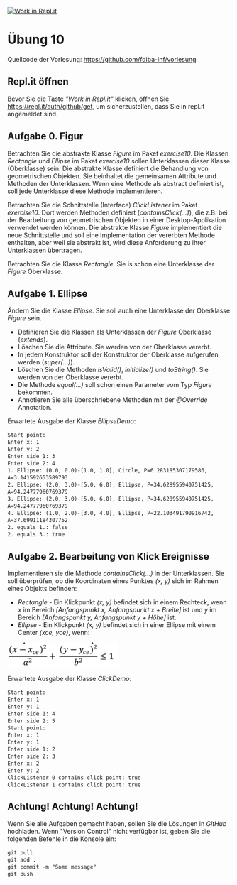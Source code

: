 [![Work in Repl.it](https://classroom.github.com/assets/work-in-replit-14baed9a392b3a25080506f3b7b6d57f295ec2978f6f33ec97e36a161684cbe9.svg)](https://classroom.github.com/online_ide?assignment_repo_id=3751431&assignment_repo_type=AssignmentRepo)
# Übung 10
Quellcode der Vorlesung: https://github.com/fdiba-inf/vorlesung
## Repl.it öffnen
Bevor Sie die Taste _"Work in Repl.it"_ klicken, öffnen Sie https://repl.it/auth/github/get, um sicherzustellen, dass Sie in repl.it angemeldet sind.
## Aufgabe 0. Figur
Betrachten Sie die abstrakte Klasse _Figure_ im Paket _exercise10_. 
Die Klassen _Rectangle_ und _Ellipse_ im Paket _exercise10_ sollen Unterklassen dieser Klasse (Oberklasse) sein. 
Die abstrakte Klasse definiert die Behandlung von geometrischen Objekten. 
Sie beinhaltet die gemeinsamen Attribute und Methoden der Unterklassen.
Wenn eine Methode als abstract definiert ist, soll jede Unterklasse diese Methode implementieren.

Betrachten Sie die Schnittstelle (Interface) _ClickListener_ im Paket _exercise10_. 
Dort werden Methoden definiert (_containsClick(...)_), die z.B. bei der Bearbeitung von geometrischen Objekten in einer Desktop-Applikation verwendet werden können. 
Die abstrakte Klasse _Figure_ implementiert die neue Schnittstelle und soll eine Implementation der vererbten Methode enthalten, 
aber weil sie abstrakt ist, wird diese Anforderung zu ihrer Unterklassen übertragen.

Betrachten Sie die Klasse _Rectangle_. Sie is schon eine Unterklasse der _Figure_ Oberklasse.
## Aufgabe 1. Ellipse
Ändern Sie die Klasse _Ellipse_. Sie soll auch eine Unterklasse der Oberklasse _Figure_ sein.
* Definieren Sie die Klassen als Unterklassen der _Figure_ Oberklasse (_extends_).
* Löschen Sie die Attribute. Sie werden von der Oberklasse vererbt.
* In jedem Konstruktor soll der Konstruktor der Oberklasse aufgerufen werden (_super(...)_).
* Löschen Sie die Methoden _isValid()_, _initialize()_ und _toString()_. Sie werden von der Oberklasse vererbt.
* Die Methode _equal(...)_ soll schon einen Parameter vom Typ _Figure_ bekommen.
* Annotieren Sie alle überschriebene Methoden mit der _@Override_ Annotation.

Erwartete Ausgabe der Klasse _EllipseDemo_:
``` 
Start point: 
Enter x: 1
Enter y: 2
Enter side 1: 3
Enter side 2: 4
1. Ellipse: (0.0, 0.0)-[1.0, 1.0], Circle, P=6.283185307179586, A=3.141592653589793
2. Ellipse: (2.0, 3.0)-[5.0, 6.0], Ellipse, P=34.628955940751425, A=94.24777960769379
3. Ellipse: (2.0, 3.0)-[5.0, 6.0], Ellipse, P=34.628955940751425, A=94.24777960769379
4. Ellipse: (1.0, 2.0)-[3.0, 4.0], Ellipse, P=22.103491790916742, A=37.69911184307752
2. equals 1.: false
2. equals 3.: true
``` 
## Aufgabe 2. Bearbeitung von Klick Ereignisse
Implementieren sie die Methode _containsClick(...)_ in der Unterklassen. Sie soll überprüfen, ob die Koordinaten eines Punktes _(x, y)_ sich im Rahmen eines Objekts befinden:
* _Rectangle_ - Ein Klickpunkt _(x, y)_ befindet sich in einem Rechteck, wenn _x_ im Bereich _[Anfangspunkt x, Anfangspunkt x + Breite]_ ist und _y_ im Bereich _[Anfangspunkt y, Anfangspunkt y + Höhe]_ ist.
* _Ellipse_ - Ein Klickpunkt _(x, y)_ befindet sich in einer Ellipse mit einem Center _(xce, yce)_, wenn:

<img src="https://github.com/fdiba-inf/vorlesung/raw/master/images/exercise10/ellipse-click.png" width="250">

Erwartete Ausgabe der Klasse _ClickDemo_:
``` 
Start point: 
Enter x: 1
Enter y: 1
Enter side 1: 4
Enter side 2: 5
Start point: 
Enter x: 1
Enter y: 1
Enter side 1: 2
Enter side 2: 3
Enter x: 2
Enter y: 2
ClickListener 0 contains click point: true
ClickListener 1 contains click point: true
``` 
## Achtung! Achtung! Achtung!
Wenn Sie alle Aufgaben gemacht haben, sollen Sie die Lösungen in _GitHub_ hochladen. 
Wenn "Version Control" nicht verfügbar ist, geben Sie die folgenden Befehle in die Konsole ein:
``` 
git pull
git add .
git commit -m "Some message"
git push
``` 

